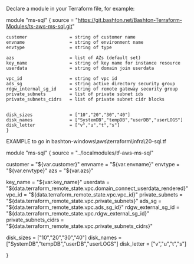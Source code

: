 Declare a module in your Terraform file, for example:

module "ms-sql" {
    source = "https://git.bashton.net/Bashton-Terraform-Modules/ts-aws-ms-sql.git"


    customer                = string of customer name
	envname                 = string of environment name
	envtype                 = string of type

    azs	                    = list of AZs (default set)
	key_name                = string of key name for instance resource
	userdata                = string of domain join userdata

	vpc_id                  = string of vpc id
	ads_sg                  = string active directory security group
	rdgw_internal_sg_id     = string of remote gateway security group
	private_subnets         = list of private subnet ids
	private_subnets_cidrs   = list of private subnet cidr blocks


	disk_sizes              = ["10","20","30","40"]
   	disk_names              = ["SystemDB","tempDB","userDB","userLOGS"]
   	disk_letter             = ["v","u","t","s"]
    }


EXAMPLE to go in bashton-windows\aws\terraform\infra\20-sql.tf


module "ms-sql" {
  source = "../localmodules/tf-aws-ms-sql"

customer                = "${var.customer}"
envname                 = "${var.envname}"
envtype                 = "${var.envtype}"
azs                     = "${var.azs}"

key_name                = "${var.key_name}"
userdata                = "${data.terraform_remote_state.vpc.domain_connect_userdata_rendered}"
vpc_id                  = "${data.terraform_remote_state.vpc.vpc_id}"
private_subnets         = "${data.terraform_remote_state.vpc.private_subnets}"
ads_sg                  = "${data.terraform_remote_state.vpc.ads_sg_id}"
rdgw_external_sg_id     = "${data.terraform_remote_state.vpc.rdgw_external_sg_id}"
private_subnets_cidrs   = "${data.terraform_remote_state.vpc.private_subnets_cidrs}"

disk_sizes              = ["10","20","30","40"]
disk_names              = ["SystemDB","tempDB","userDB","userLOGS"]
disk_letter             = ["v","u","t","s"]


}
